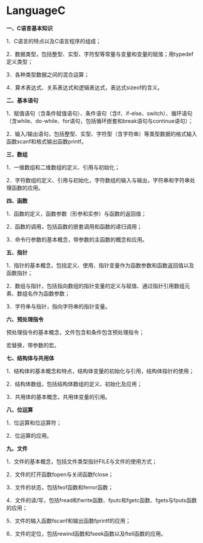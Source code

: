# LanguageC

**一、C语言基本知识**

1．C语言的特点以及C语言程序的组成；

2．数据类型，包括整型、实型、字符型等常量与变量和变量的赋值；用typedef定义类型；

3．各种类型数据之间的混合运算；

4．算术表达式、关系表达式和逻辑表达式，表达式sizeof的含义。

**二、基本语句**

1．赋值语句（含条件赋值语句）、条件语句（含if、if-else、switch）、循环语句（含while、do-while、for语句，包括循环嵌套和break语句与continue语句）；

2．输入/输出语句，包括整型、实型、字符型（含字符串）等类型数据的格式输入函数scanf和格式输出函数printf。

**三、数组**

1．一维数组和二维数组的定义、引用与初始化；

2．字符数组的定义、引用与初始化，字符数组的输入与输出，字符串和字符串处理函数的应用。

**四、函数**

1．函数的定义，函数参数（形参和实参）与函数的返回值；

2．函数的调用，包括函数的嵌套调用和函数的递归调用；

3．命令行参数的基本概念，带参数的主函数的概念和应用。

**五、指针**

1．指针的基本概念，包括定义、使用、指针变量作为函数参数和函数返回值以及函数指针；

2．数组与指针，包括指向数组的指针变量的定义与赋值、通过指针引用数组元素、数组名作为函数参数；

3．字符串与指针，指向字符串的指针变量。

**六、预处理指令**

预处理指令的基本概念，文件包含和条件包含预处理指令；

宏替换，带参数的宏。

**七、结构体与共用体**

1．结构体的基本概念和特点，结构体变量的初始化与引用，结构体指针的使用；

2．结构体数组，包括结构体数组的定义、初始化及应用；

3．共用体的基本概念，共用体变量的引用。

**八、位运算**

1．位运算和位运算符；

2．位运算的应用。

**九、文件**

1．文件的基本概念，包括文件类型指针FILE与文件的使用方式；

2．文件的打开函数fopen与关闭函数fclose；

3．文件的状态，包括feof函数和ferror函数；

4．文件的读/写，包括fread和fwrite函数、fputc和fgetc函数、fgets与fputs函数的应用；

5．文件的输入函数fscanf和输出函数fprintf的应用；

6．文件的定位，包括rewind函数和fseek函数以及ftell函数的应用。